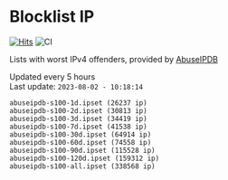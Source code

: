 # Blocklist IP

[![Hits](https://hits.seeyoufarm.com/api/count/incr/badge.svg?url=https%3A%2F%2Fgithub.com%2Fborestad%2Fblocklist-ip%2F&count_bg=%2379C83D&title_bg=%23555555&icon=&icon_color=%23E7E7E7&title=hits&edge_flat=false)](https://hits.seeyoufarm.com)  ![CI](https://img.shields.io/github/workflow/status/borestad/blocklist-ip/CI?style=flat-square)

Lists with worst IPv4 offenders, provided by [AbuseIPDB](https://www.abuseipdb.com/)

<!-- FOOTER-PLACEHOLDER -->
Updated every 5 hours<br>
Last update: `2023-08-02 - 10:18:14`
```
abuseipdb-s100-1d.ipset (26237 ip)
abuseipdb-s100-2d.ipset (30813 ip)
abuseipdb-s100-3d.ipset (34419 ip)
abuseipdb-s100-7d.ipset (41538 ip)
abuseipdb-s100-30d.ipset (64914 ip)
abuseipdb-s100-60d.ipset (74558 ip)
abuseipdb-s100-90d.ipset (115528 ip)
abuseipdb-s100-120d.ipset (159312 ip)
abuseipdb-s100-all.ipset (338568 ip)
```
